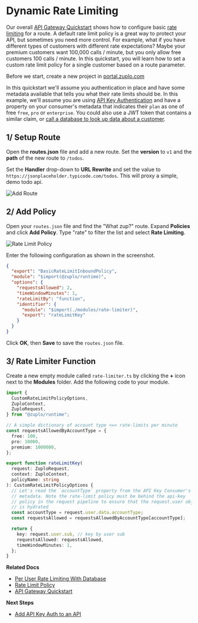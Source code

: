# Dynamic Rate Limiting

Our overall [API Gateway Quickstart](./proxy-public-api.md) shows how to configure basic [rate limiting](../policies/rate-limit-inbound.md) for a route. A default rate limit policy is a great way to protect your API, but sometimes you need more control. For example, what if you have different types of customers with different rate expectations? Maybe your premium customers want 100,000 calls / minute, but you only allow free customers 100 calls / minute. In this quickstart, you will learn how to set a custom rate limit policy for a single customer based on a route parameter.

Before we start, create a new project in [portal.zuplo.com](https://portal.zuplo.com)

In this quickstart we'll assume you authentication in place and have some metadata available that tells you what their rate limits should be. In this example, we'll assume you are using [API Key Authentication](../quickstarts/add-api-key-auth.md) and have a property on your consumer's metadata that indicates their `plan` as one of free `free`, `pro` or `enterprise`. You could also use a JWT token that contains a similar claim, or [call a database to look up data about a customer](../examples/per-user-rate-limits-using-db).

## 1/ Setup Route

Open the **routes.json** file and add a new route. Set the **version** to `v1` and the **path** of the new route to
`/todos`.

Set the **Handler** drop-down to **URL Rewrite** and set the value to `https://jsonplaceholder.typicode.com/todos`. This will proxy a simple, demo todo api.

![Add Route](./add-route.png)

## 2/ Add Policy

Open your `routes.json` file and find the "What zup?" route. Expand **Policies** and click **Add Policy**. Type "rate" to filter the list and select **Rate Limiting**.

![Rate Limit Policy](../../static/media/quickstarts/per-customer-rate-limits/rate-limit-policy.png)

Enter the following configuration as shown in the screenshot.

```json
{
  "export": "BasicRateLimitInboundPolicy",
  "module": "$import(@zuplo/runtime)",
  "options": {
    "requestsAllowed": 2,
    "timeWindowMinutes": 1,
    "rateLimitBy": "function",
    "identifier": {
      "module": "$import(./modules/rate-limiter)",
      "export": "rateLimitKey"
    }
  }
}
```

Click **OK**, then **Save** to save the `routes.json` file.

## 3/ Rate Limiter Function

Create a new empty module called `rate-limiter.ts` by clicking the **+** icon next to the **Modules** folder. Add the following code to your module.

```ts
import {
  CustomRateLimitPolicyOptions,
  ZuploContext,
  ZuploRequest,
} from "@zuplo/runtime";

// A simple dictionary of account type <=> rate-limits per minute
const requestsAllowedByAccountType = {
  free: 100,
  pro: 10000,
  premium: 1000000,
};

export function rateLimitKey(
  request: ZuploRequest,
  context: ZuploContext,
  policyName: string
): CustomRateLimitPolicyOptions {
  // Let's read the `accountType` property from the API Key Consumer's
  // metadata. Note the rate-limit policy must be behind the api-key
  // policy in the request pipeline to ensure that the request.user object
  // is hydrated
  const accountType = request.user.data.accountType;
  const requestsAllowed = requestsAllowedByAccountType[accountType];

  return {
    key: request.user.sub, // key by user sub
    requestsAllowed: requestsAllowed,
    timeWindowMinutes: 1,
  };
}
```

**Related Docs**

- [Per User Rate Limiting With Database](../examples/per-user-rate-limits-using-db)
- [Rate Limit Policy](../policies/rate-limit-inbound.md)
- [API Gateway Quickstart](../quickstarts/proxy-public-api.md)

**Next Steps**

- [Add API Key Auth to an API](../quickstarts/add-api-key-auth.md)
